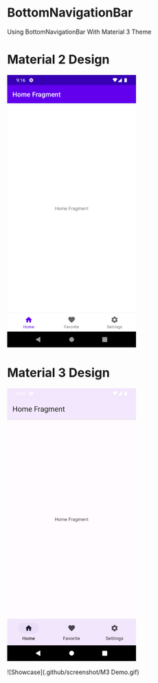 # BottomNavigationBar
Using BottomNavigationBar With Material 3 Theme

# Material 2 Design
<img src="/screenshot/Screenshot_m2.png" width="300">

# Material 3 Design
<img src="/screenshot/Screenshot_m3.png" width="300">

![Showcase](.github/screenshot/M3 Demo.gif)
